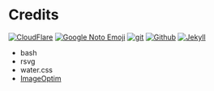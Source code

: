 # Credits

[![CloudFlare](https://www.vectorlogo.zone/logos/cloudflare/cloudflare-ar21.svg)](https://www.cloudflare.com/ "CDN")
[![Google Noto Emoji](https://www.vectorlogo.zone/logos/google/google-ar21.svg)](https://github.com/googlei18n/noto-emoji/blob/master/svg/emoji_u1f36f.svg "Emoji")
[![git](https://www.vectorlogo.zone/logos/git-scm/git-scm-ar21.svg)](https://git-scm.com/ "Version control")
[![Github](https://www.vectorlogo.zone/logos/github/github-ar21.svg)](https://www.github.com/ "website and git hosting")
[![Jekyll](https://www.vectorlogo.zone/logos/jekyllrb/jekyllrb-ar21.svg)](https://jekyllrb.com/ "Static site generator")

* bash
* rsvg
* water.css
* [ImageOptim](https://imageoptim.com/command-line.html)
